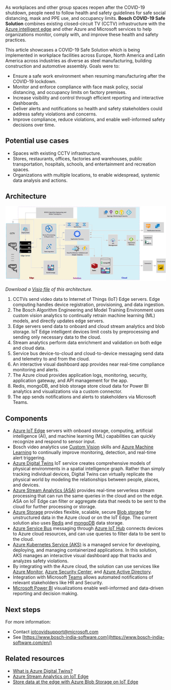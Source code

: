 


As workplaces and other group spaces reopen after the COVID-19 shutdown, people need to follow health and safety guidelines for safe social distancing, mask and PPE use, and occupancy limits. **Bosch COVID-19 Safe Solution** combines existing closed-circuit TV (CCTV) infrastructure with the [Azure intelligent edge](https://azure.microsoft.com/overview/future-of-cloud/) and other Azure and Microsoft services to help organizations monitor, comply with, and improve these health and safety practices.

This article showcases a COVID-19 Safe Solution which is being implemented in workplace facilities across Europe, North America and Latin America across industries as diverse as steel manufacturing, building construction and automotive assembly. Goals were to:

- Ensure a safe work environment when resuming manufacturing after the COVID-19 lockdown.
- Monitor and enforce compliance with face mask policy, social distancing, and occupancy limits on factory premises.
- Increase visibility and control through efficient reporting and interactive dashboards.
- Deliver alerts and notifications so health and safety stakeholders could address safety violations and concerns.
- Improve compliance, reduce violations, and enable well-informed safety decisions over time.

## Potential use cases

- Spaces with existing CCTV infrastructure.
- Stores, restaurants, offices, factories and warehouses, public transportation, hospitals, schools, and entertainment and recreation spaces.
- Organizations with multiple locations, to enable widespread, systemic data analysis and actions.

## Architecture

![Bosch COVID-19 Safe Solution architecture](../media/bosch-cctv-mask-detection.png)

*Download a [Visio file][visio-download] of this architecture.*

1. CCTVs send video data to Internet of Things (IoT) Edge servers. Edge computing handles device registration, provisioning, and data ingestion.
2. The Bosch Algorithm Engineering and Model Training Environment uses custom vision analytics to continually retrain machine learning (ML) models, and directly updates edge servers.
3. Edge servers send data to onboard and cloud stream analytics and blob storage. IoT Edge intelligent devices limit costs by preprocessing and sending only necessary data to the cloud.
4. Stream analytics perform data enrichment and validation on both edge and cloud data.
5. Service bus device-to-cloud and cloud-to-device messaging send data and telemetry to and from the cloud.
6. An interactive visual dashboard app provides near real-time compliance monitoring and alerts.
7. The Azure cloud provides application logs, monitoring, security, application gateway, and API management for the app.
6. Redis, mongoDB, and blob storage store cloud data for Power BI analytics and visualizations via a custom connector.
8. The app sends notifications and alerts to stakeholders via Microsoft Teams.

## Components

- [Azure IoT Edge](https://azure.microsoft.com/services/iot-edge/) servers with onboard storage, computing, artificial intelligence (AI), and machine learning (ML) capabilities can quickly recognize and respond to sensor input.
- Bosch video analytics use [Custom Vision](https://azure.microsoft.com/services/cognitive-services/custom-vision-service/) skills and [Azure Machine Learning](https://azure.microsoft.com/services/machine-learning/) to continually improve monitoring, detection, and real-time alert triggering.
- [Azure Digital Twins](https://azure.microsoft.com/services/digital-twins/) IoT service creates comprehensive models of physical environments in a spatial intelligence graph. Rather than simply tracking individual devices, Digital Twins can virtually replicate the physical world by modeling the relationships between people, places, and devices.
- [Azure Stream Analytics (ASA)](https://azure.microsoft.com/services/stream-analytics) provides real-time serverless stream processing that can run the same queries in the cloud and on the edge. ASA on IoT Edge can filter or aggregate data that needs to be sent to the cloud for further processing or storage.
- [Azure Storage](https://azure.microsoft.com/services/storage/) provides flexible, scalable, secure [Blob storage](https://azure.microsoft.com/services/storage/blobs/) for unstructured data in the Azure cloud or on the IoT Edge. The current solution also uses [Redis](https://azure.microsoft.com/services/cache/) and [mongoDB](https://www.mongodb.com/cloud/atlas/azure-mongodb) data storage.
- [Azure Service Bus](https://azure.microsoft.com/services/service-bus/) messaging through [Azure IoT Hub](https://azure.microsoft.com/services/iot-hub/) connects devices to Azure cloud resources, and can use queries to filter data to be sent to the cloud.
- [Azure Kubernetes Service (AKS)](https://azure.microsoft.com/services/kubernetes-service/) is a managed service for developing, deploying, and managing containerized applications. In this solution, AKS manages an interactive visual dashboard app that tracks and analyzes safety violations.
- By integrating with the Azure cloud, the solution can use services like [Azure Monitor](https://azure.microsoft.com/services/monitor/), [Azure Security Center](https://azure.microsoft.com/services/security-center/), and [Azure Active Directory](https://azure.microsoft.com/services/active-directory/).
- Integration with Microsoft [Teams](https://support.office.com/article/manage-notifications-in-teams-1cc31834-5fe5-412b-8edb-43fecc78413d) allows automated notifications of relevant stakeholders like HR and Security.
- [Microsoft Power BI](https://powerbi.microsoft.com) visualizations enable well-informed and data-driven reporting and decision making.

## Next steps
For more information:
- Contact [iotcovidsupport@microsoft.com](mailto:iotcovidsupport@microsoft.com )
- See [https://www.bosch-india-software.com](https://www.bosch-india-software.com/en/)

## Related resources
- [What is Azure Digital Twins?](/azure/digital-twins/overview)
- [Azure Stream Analytics on IoT Edge](/azure/stream-analytics/stream-analytics-edge)
- [Store data at the edge with Azure Blob Storage on IoT Edge](/azure/iot-edge/how-to-store-data-blob)

[visio-download]: ./cctv-mask-detection-content-visio.vsdx
